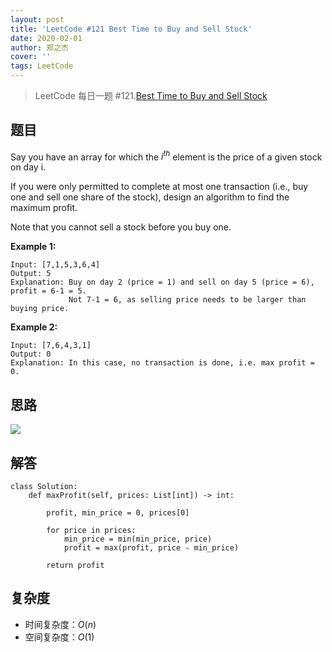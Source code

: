 ```yaml
---
layout: post
title: 'LeetCode #121 Best Time to Buy and Sell Stock'
date: 2020-02-01
author: 郑之杰
cover: ''
tags: LeetCode
---
```


> LeetCode 每日一题 #121.[Best Time to Buy and Sell Stock](https://leetcode-cn.com/problems/best-time-to-buy-and-sell-stock/)

## 题目
Say you have an array for which the $i^{th}$ element is the price of a given stock on day i.

If you were only permitted to complete at most one transaction (i.e., buy one and sell one share of the stock), design an algorithm to find the maximum profit.

Note that you cannot sell a stock before you buy one.

**Example 1:**

```
Input: [7,1,5,3,6,4]
Output: 5
Explanation: Buy on day 2 (price = 1) and sell on day 5 (price = 6), profit = 6-1 = 5.
             Not 7-1 = 6, as selling price needs to be larger than buying price.
```

**Example 2:**

```
Input: [7,6,4,3,1]
Output: 0
Explanation: In this case, no transaction is done, i.e. max profit = 0.
```

## 思路
![](https://pic.leetcode-cn.com/cc4ef55d97cfef6f9215285c7573027c4b265c31101dd54e8555a7021c95c927-file_1555699418271)

## 解答
```
class Solution:
    def maxProfit(self, prices: List[int]) -> int:
	
        profit, min_price = 0, prices[0]
		
        for price in prices:
            min_price = min(min_price, price)
            profit = max(profit, price - min_price)
			
        return profit
```

## 复杂度
- 时间复杂度：$O(n)$
- 空间复杂度：$O(1)$
